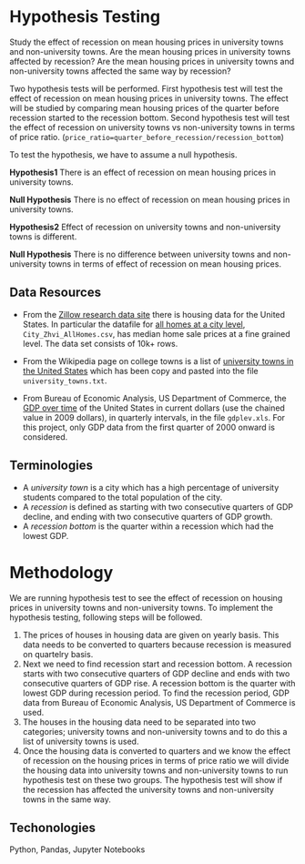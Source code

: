 # Hypothesis Testing

Study the effect of recession on mean housing prices in university towns and non-university towns. Are the mean housing prices in university towns affected by recession? Are the mean housing prices in university towns and non-university towns affected the same way by recession? 

Two hypothesis tests will be performed. First hypothesis test will test the effect of recession on mean housing prices in university towns. The effect will be studied by comparing mean housing prices of the quarter before recession started to the recession bottom. Second hypothesis test will test the effect of recession on university towns vs non-university towns in terms of price ratio. (`price_ratio=quarter_before_recession/recession_bottom`)

To test the hypothesis, we have to assume a null hypothesis.

**Hypothesis1** There is an effect of recession on mean housing prices in university towns. 

**Null Hypothesis** There is no effect of recession on mean housing prices in university towns.

**Hypothesis2** Effect of recession on university towns and non-university towns is different. 

**Null Hypothesis** There is no difference between university towns and non-university towns in terms of effect of recession on mean housing prices.

## Data Resources

* From the [Zillow research data site](http://www.zillow.com/research/data/) there is housing data for the United States. In particular the datafile for [all homes at a city level](http://files.zillowstatic.com/research/public/City/City_Zhvi_AllHomes.csv), ```City_Zhvi_AllHomes.csv```, has median home sale prices at a fine grained level. 
The data set consists of 10k+ rows.

* From the Wikipedia page on college towns is a list of [university towns in the United States](https://en.wikipedia.org/wiki/List_of_college_towns#College_towns_in_the_United_States) which has been copy and pasted into the file ```university_towns.txt```.

* From Bureau of Economic Analysis, US Department of Commerce, the [GDP over time](http://www.bea.gov/national/index.htm#gdp) of the United States in current dollars (use the chained value in 2009 dollars), in quarterly intervals, in the file ```gdplev.xls```. For this project, only GDP data from the first quarter of 2000 onward is considered.

## Terminologies
* A _university town_ is a city which has a high percentage of university students compared to the total population of the city.
* A _recession_ is defined as starting with two consecutive quarters of GDP decline, and ending with two consecutive quarters of GDP growth.
* A _recession bottom_ is the quarter within a recession which had the lowest GDP.

# Methodology

We are running hypothesis test to see the effect of recession on housing prices in university towns and non-university towns. To implement the hypothesis testing, following steps will be followed.
<ol>
    <li>The prices of houses in housing data are given on yearly basis. This data needs to be converted to quarters because recession is measured on quartelry basis.
    <li>Next we need to find recession start and recession bottom. A recession starts with two consecutive quarters of GDP decline and ends with two consecutive quarters of GDP rise. A recession bottom is the quarter with lowest GDP during recession period. To find the recession period, GDP data from Bureau of Economic Analysis, US Department of Commerce is used.
    <li>The houses in the housing data need to be separated into two categories; university towns and non-university towns and to do this a list of university towns is used.
    <li>Once the housing data is converted to quarters and we know the effect of recession on the housing prices in terms of price ratio we will divide the housing data into university towns and non-university towns to run hypothesis test on these two groups. The hypothesis test will show if the recession has affected the university towns and non-university towns in the same way. 
</ol>      

## Techonologies
Python, Pandas, Jupyter Notebooks
